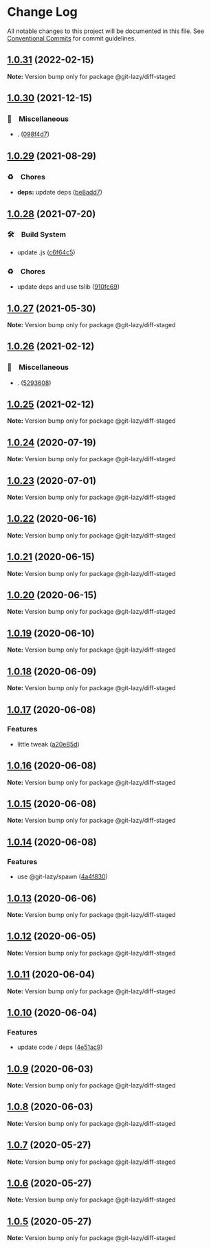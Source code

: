 # Change Log

All notable changes to this project will be documented in this file.
See [Conventional Commits](https://conventionalcommits.org) for commit guidelines.

## [1.0.31](https://github.com/bluelovers/ws-git-lazy/compare/@git-lazy/diff-staged@1.0.30...@git-lazy/diff-staged@1.0.31) (2022-02-15)

**Note:** Version bump only for package @git-lazy/diff-staged





## [1.0.30](https://github.com/bluelovers/ws-git-lazy/compare/@git-lazy/diff-staged@1.0.29...@git-lazy/diff-staged@1.0.30) (2021-12-15)


### 🔖　Miscellaneous

* . ([098f4d7](https://github.com/bluelovers/ws-git-lazy/commit/098f4d705517f0efeef7ef5e9a15c0a16038bb4b))





## [1.0.29](https://github.com/bluelovers/ws-git-lazy/compare/@git-lazy/diff-staged@1.0.28...@git-lazy/diff-staged@1.0.29) (2021-08-29)


### ♻️　Chores

* **deps:** update deps ([be8add7](https://github.com/bluelovers/ws-git-lazy/commit/be8add78b800730f5056f777b1a94dcf329801ea))





## [1.0.28](https://github.com/bluelovers/ws-git-lazy/compare/@git-lazy/diff-staged@1.0.27...@git-lazy/diff-staged@1.0.28) (2021-07-20)


### 🛠　Build System

* update .js ([c6f64c5](https://github.com/bluelovers/ws-git-lazy/commit/c6f64c52d8aafa63d2e4424bdc36192fe413733f))


### ♻️　Chores

* update deps and use tslib ([910fc69](https://github.com/bluelovers/ws-git-lazy/commit/910fc69537675a16bd0c27bf8d6878196eee51d6))





## [1.0.27](https://github.com/bluelovers/ws-git-lazy/compare/@git-lazy/diff-staged@1.0.26...@git-lazy/diff-staged@1.0.27) (2021-05-30)

**Note:** Version bump only for package @git-lazy/diff-staged





## [1.0.26](https://github.com/bluelovers/ws-git-lazy/compare/@git-lazy/diff-staged@1.0.25...@git-lazy/diff-staged@1.0.26) (2021-02-12)


### 🔖　Miscellaneous

* . ([5293608](https://github.com/bluelovers/ws-git-lazy/commit/529360849e1fb6e74278be035363614635572081))





## [1.0.25](https://github.com/bluelovers/ws-git-lazy/compare/@git-lazy/diff-staged@1.0.24...@git-lazy/diff-staged@1.0.25) (2021-02-12)

**Note:** Version bump only for package @git-lazy/diff-staged





## [1.0.24](https://github.com/bluelovers/ws-git-lazy/compare/@git-lazy/diff-staged@1.0.23...@git-lazy/diff-staged@1.0.24) (2020-07-19)

**Note:** Version bump only for package @git-lazy/diff-staged





## [1.0.23](https://github.com/bluelovers/ws-git-lazy/compare/@git-lazy/diff-staged@1.0.22...@git-lazy/diff-staged@1.0.23) (2020-07-01)

**Note:** Version bump only for package @git-lazy/diff-staged





## [1.0.22](https://github.com/bluelovers/ws-git-lazy/compare/@git-lazy/diff-staged@1.0.21...@git-lazy/diff-staged@1.0.22) (2020-06-16)

**Note:** Version bump only for package @git-lazy/diff-staged





## [1.0.21](https://github.com/bluelovers/ws-git-lazy/compare/@git-lazy/diff-staged@1.0.20...@git-lazy/diff-staged@1.0.21) (2020-06-15)

**Note:** Version bump only for package @git-lazy/diff-staged





## [1.0.20](https://github.com/bluelovers/ws-git-lazy/compare/@git-lazy/diff-staged@1.0.19...@git-lazy/diff-staged@1.0.20) (2020-06-15)

**Note:** Version bump only for package @git-lazy/diff-staged





## [1.0.19](https://github.com/bluelovers/ws-git-lazy/compare/@git-lazy/diff-staged@1.0.18...@git-lazy/diff-staged@1.0.19) (2020-06-10)

**Note:** Version bump only for package @git-lazy/diff-staged





## [1.0.18](https://github.com/bluelovers/ws-git-lazy/compare/@git-lazy/diff-staged@1.0.17...@git-lazy/diff-staged@1.0.18) (2020-06-09)

**Note:** Version bump only for package @git-lazy/diff-staged





## [1.0.17](https://github.com/bluelovers/ws-git-lazy/compare/@git-lazy/diff-staged@1.0.16...@git-lazy/diff-staged@1.0.17) (2020-06-08)


### Features

* little tweak ([a20e85d](https://github.com/bluelovers/ws-git-lazy/commit/a20e85de6cbf8fd5c3c005f456eb1993eadaf7e4))





## [1.0.16](https://github.com/bluelovers/ws-git-lazy/compare/@git-lazy/diff-staged@1.0.15...@git-lazy/diff-staged@1.0.16) (2020-06-08)

**Note:** Version bump only for package @git-lazy/diff-staged





## [1.0.15](https://github.com/bluelovers/ws-git-lazy/compare/@git-lazy/diff-staged@1.0.14...@git-lazy/diff-staged@1.0.15) (2020-06-08)

**Note:** Version bump only for package @git-lazy/diff-staged





## [1.0.14](https://github.com/bluelovers/ws-git-lazy/compare/@git-lazy/diff-staged@1.0.13...@git-lazy/diff-staged@1.0.14) (2020-06-08)


### Features

* use @git-lazy/spawn ([4a4f830](https://github.com/bluelovers/ws-git-lazy/commit/4a4f83049d76d093e4c7a3ff0c4b31b8cfbe501b))





## [1.0.13](https://github.com/bluelovers/ws-git-lazy/compare/@git-lazy/diff-staged@1.0.12...@git-lazy/diff-staged@1.0.13) (2020-06-06)

**Note:** Version bump only for package @git-lazy/diff-staged





## [1.0.12](https://github.com/bluelovers/ws-git-lazy/compare/@git-lazy/diff-staged@1.0.11...@git-lazy/diff-staged@1.0.12) (2020-06-05)

**Note:** Version bump only for package @git-lazy/diff-staged





## [1.0.11](https://github.com/bluelovers/ws-git-lazy/compare/@git-lazy/diff-staged@1.0.10...@git-lazy/diff-staged@1.0.11) (2020-06-04)

**Note:** Version bump only for package @git-lazy/diff-staged





## [1.0.10](https://github.com/bluelovers/ws-git-lazy/compare/@git-lazy/diff-staged@1.0.9...@git-lazy/diff-staged@1.0.10) (2020-06-04)


### Features

* update code / deps ([4e51ac9](https://github.com/bluelovers/ws-git-lazy/commit/4e51ac92473ecd9d855c0fdbe52530a1b9d4ca82))





## [1.0.9](https://github.com/bluelovers/ws-git-lazy/compare/@git-lazy/diff-staged@1.0.8...@git-lazy/diff-staged@1.0.9) (2020-06-03)

**Note:** Version bump only for package @git-lazy/diff-staged





## [1.0.8](https://github.com/bluelovers/ws-git-lazy/compare/@git-lazy/diff-staged@1.0.7...@git-lazy/diff-staged@1.0.8) (2020-06-03)

**Note:** Version bump only for package @git-lazy/diff-staged





## [1.0.7](https://github.com/bluelovers/ws-git-lazy/compare/@git-lazy/diff-staged@1.0.6...@git-lazy/diff-staged@1.0.7) (2020-05-27)

**Note:** Version bump only for package @git-lazy/diff-staged





## [1.0.6](https://github.com/bluelovers/ws-git-lazy/compare/@git-lazy/diff-staged@1.0.5...@git-lazy/diff-staged@1.0.6) (2020-05-27)

**Note:** Version bump only for package @git-lazy/diff-staged





## [1.0.5](https://github.com/bluelovers/ws-git-lazy/compare/@git-lazy/diff-staged@1.0.4...@git-lazy/diff-staged@1.0.5) (2020-05-27)

**Note:** Version bump only for package @git-lazy/diff-staged

